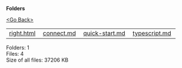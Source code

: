 **Folders**

[&lt;Go Back&gt;](../right.html)

<table><tbody><tr class="odd"><td><a href="right.html">right.html</a> </td><td><a href="connect.md">connect.md</a> </td><td><a href="quick-start.md">quick-start.md</a> </td><td><a href="typescript.md">typescript.md</a> </td></tr></tbody></table>

Folders: 1  
Files: 4  
Size of all files: 37206 KB
